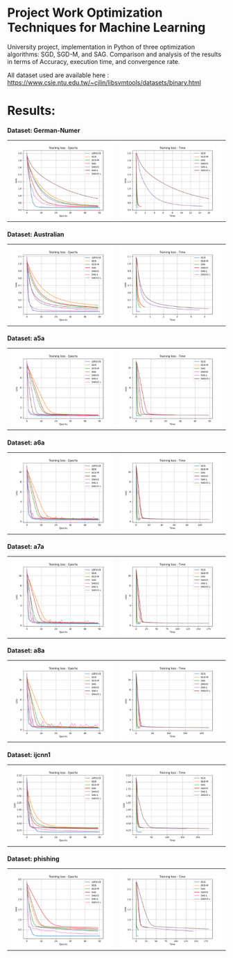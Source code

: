 # Project Work Optimization Techniques for Machine Learning 

University project, implementation in Python of three optimization algorithms: SGD, SGD-M, and SAG. Comparison and analysis of the results in terms of Accuracy, execution time, and convergence rate.

All dataset used are available here : https://www.csie.ntu.edu.tw/~cjlin/libsvmtools/datasets/binary.html

# Results:

<h4>Dataset: German-Numer </ha>

<table>
 <tr>
    <td><img src="Final_Plot/german_numer_epochs.png"></td>
    <td><img src="Final_Plot/german_numer_time.png"></td>
 </tr>
</table>

<h4>Dataset: Australian </ha>

<table>
 <tr>
    <td><img src="Final_Plot/australian_epochs.png"></td>
    <td><img src="Final_Plot/australian_time.png"></td>
 </tr>
</table>

<h4>Dataset: a5a </ha>

<table>
 <tr>
    <td><img src="Final_Plot/a5a_epochs.png"></td>
    <td><img src="Final_Plot/a5a_time.png"></td>
 </tr>
</table>

<h4>Dataset: a6a </ha>

<table>
 <tr>
    <td><img src="Final_Plot/a6a_epochs.png"></td>
    <td><img src="Final_Plot/a6a_time.png"></td>
 </tr>
</table>

<h4>Dataset: a7a </ha>

<table>
 <tr>
    <td><img src="Final_Plot/a7a_epochs.png"></td>
    <td><img src="Final_Plot/a7a_time.png"></td>
 </tr>
</table>

<h4>Dataset: a8a </ha>

<table>
 <tr>
    <td><img src="Final_Plot/a8a_epochs.png"></td>
    <td><img src="Final_Plot/a8a_time.png"></td>
 </tr>
</table>

<h4>Dataset: ijcnn1 </ha>

<table>
 <tr>
    <td><img src="Final_Plot/ijcnn1_epochs.png"></td>
    <td><img src="Final_Plot/ijcnn1_time.png"></td>
 </tr>
</table>

<h4>Dataset: phishing </ha>

<table>
 <tr>
    <td><img src="Final_Plot/phishing_epochs.png"></td>
    <td><img src="Final_Plot/phishing_time.png"></td>
 </tr>
</table>